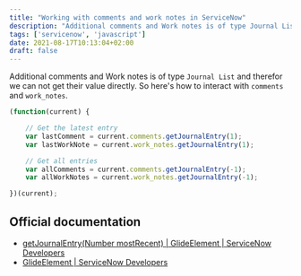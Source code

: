 ```yaml
---
title: "Working with comments and work notes in ServiceNow"
description: "Additional comments and Work notes is of type Journal List and therefor we can not get their value directly. So here's how to interact with comments and work_notes."
tags: ['servicenow', 'javascript']
date: 2021-08-17T10:13:04+02:00
draft: false
---
```


Additional comments and Work notes is of type `Journal List` and therefor we can not get their value directly. So here's how to interact with `comments` and `work_notes`.

```javascript
(function(current) {

    // Get the latest entry
    var lastComment = current.comments.getJournalEntry(1);
    var lastWorkNote = current.work_notes.getJournalEntry(1);

    // Get all entries
    var allComments = current.comments.getJournalEntry(-1);
    var allWorkNotes = current.work_notes.getJournalEntry(-1);

})(current);
```

## Official documentation

- [getJournalEntry(Number mostRecent) | GlideElement | ServiceNow Developers](https://developer.servicenow.com/dev.do#!/reference/api/quebec/server/no-namespace/c_GlideElementScopedAPI#SGE-getJournalEntry_N)
- [GlideElement | ServiceNow Developers](https://developer.servicenow.com/dev.do#!/reference/api/quebec/server/no-namespace/c_GlideElementScopedAPI)
